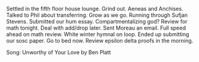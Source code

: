 Settled in the fifth floor house lounge. Grind out. Aeneas and Anchises. Talked to Phil about transferring. Grow as we go. Running through Sufjan Stevens. Submitted our hum essay. Compartmentalizing god? Review for math tonight. Deal with add/drop later. Sent Moreau an email. Full speed ahead on math review. White winter hymnal on loop. Ended up submitting our sosc paper. Go to bed now. Review epsilon delta proofs in the morning. 

Song: Unworthy of Your Love by Ben Platt

